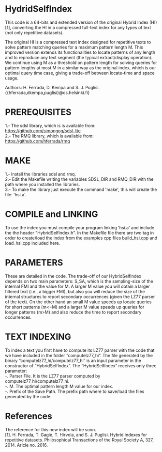 # HydridSelfIndex
This code is a 64-bits and extended version of the original Hybrid Index (HI) [1], converting the HI in a compressed full-text index for any types of text (not only repetitive datasets).

The original HI is a compressed text index designed for repetitive texts to solve pattern matching queries for a maximum pattern length M. This improved version extends its functionalities to locate patterns of any length and to reproduce any text segment (the typical extract/display operation). We continue using M as a threshold on pattern length for solving queries for pattern lengths at most M in a similar way as the original index, which is our optimal query time case, giving a trade-off between locate-time and space usage.

Authors: H. Ferrada, D. Kempa and S. J. Puglisi. 
{{hferrada,dkempa,puglisi}@cs.helsinki.fi}

PREREQUISITES
=============
1.- The sdsl library, which is is available from: https://github.com/simongog/sdsl-lite <br />
2.- The RMQ library, which is available from: https://github.com/hferrada/rmq <br />

MAKE 
======
1.- Install the libraries sdsl and rmq. <br />
2.- Edit the Makefile writing the variables SDSL_DIR and RMQ_DIR with the path where you installed the libraries. <br />
3.- To make the library just execute the command 'make', this will create the file: 'hsi.a'. <br />

COMPILE and LINKING
=========================
To use the index you must compile your program linking 'hsi.a' and include the the header "HybridSelfIndex.h". In the Makefile file there are two tag in order to create/load the index from the examples cpp files build_hsi.cpp and load_hsi.cpp included here.

PARAMETERS
============
These are detailed in the code. The trade-off of our HybridSelfIndex depends on two main parameters: S_SA, which is the sampling-size of the internal FMI and the value for M. A larger M value you will obtain a larger filtered text (i.e., a bigger FMI), but also you will reduce the size of the internal structures to report secondary occurrences (given the LZ77 parser of the text). On the other hand an small M value speeds up locate queries for short patterns (m<=M) and a larger M value speeds up queries for longer patterns (m>M) and also reduce the time to report secondary occurrences.

TEXT INDEXING
==============
To index a text you first have to compute its LZ77 parser with the code that we have included in the folder “computelz77_hi”. The file generated by the binary “computelz77_hi/computelz77_hi” is an input parameter in the constructor of “HybridSelfIndex”. The “HybridSelfIndex” receives only three parameter: <br />
-. Parser File. It is the LZ77 parser computed by computelz77_hi/computelz77_hi. <br />
-. M. The optimal pattern length M value for our index.<br />
-. Prefix of the Save Path. The prefix path where to save/load the files generated by the code.<br />

References
===========
The reference for this new index will be soon.<br />
[1]. H. Ferrada, T. Gagie, T. Hirvola, and S. J. Puglisi. Hybrid indexes for repetitive datasets. Philosophical Transactions of the Royal Society A, 327, 2014. Aricle no. 2016.
